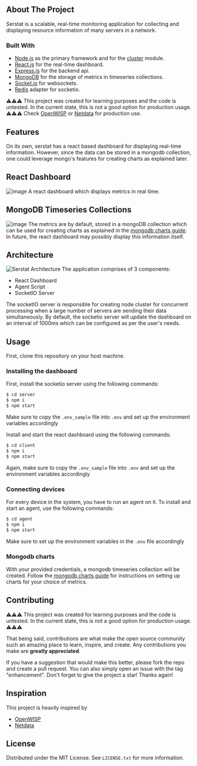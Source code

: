
## About The Project

Serstat is a scalable, real-time monitoring application for collecting and displaying resource information of many servers in a network.

### Built With

* [Node.js](https://nodejs.org/) as the primary framework and for the [cluster](https://nodejs.org/api/cluster.html) module.
* [React.js](https://reactjs.org/) for the real-time dashboard.
* [Express.js](https://expressjs.com/) for the backend api.
* [MongoDB](https://www.mongodb.com/) for the storage of metrics in timeseries collections.
* [Socket.io](https://socket.io/) for websockets.
* [Redis](https://redis.io/) adapter for socketio.

:warning::warning::warning: This project was created for learning purposes and the code is untested. In the current state, this is not a good option for production usage. :warning::warning::warning:
Check [OpenWISP](https://github.com/openwisp/) or [Netdata](https://github.com/netdata/netdata) for production use.

## Features

On its own, serstat has a react based dashboard for displaying real-time information. However, since the data can be stored in a mongodb collection, one could leverage mongo's features for creating charts as explained later.

## React Dashboard

![image](https://user-images.githubusercontent.com/10897423/165467249-bc10633c-c83f-49bb-9bd1-75728f749308.png)
A react dashboard which displays metrics in real time.

## MongoDB Timeseries Collections

![image](https://user-images.githubusercontent.com/10897423/165299163-a7ebe011-b71a-47b5-bd9d-f19c67ab2609.png)
The metrics are by default, stored in a mongoDB collection which can be used for creating charts as explained in the [mongodb charts guide](https://www.mongodb.com/docs/charts/).
In future, the react dashboard may possibly display this information itself.

## Architecture
![Serstat Architecture](https://user-images.githubusercontent.com/10897423/165484836-e0bcc3c3-287d-4820-a168-6873f8a56235.png)
The application comprises of 3 components:
- React Dashboard
- Agent Script
- SocketIO Server

The socketIO server is responsible for creating node cluster for concurrent processing when a large number of servers are sending their data simultaneously.
By default, the socketio server will update the dashboard on an interval of 1000ms which can be configured as per the user's needs.

## Usage

First, clone this repository on your host machine.

### Installing the dashboard

First, install the socketio server using the following commands:

```bash
$ cd server
$ npm i
$ npm start
```

Make sure to copy the `.env_sample` file into `.env` and set up the environment variables accordingly

Install and start the react dashboard using the following commands:

```bash
$ cd client
$ npm i
$ npm start
```

Again, make sure to copy the `.env_sample` file into `.env` and set up the environment variables accordingly

### Connecting devices

For every device in the system, you have to run an agent on it. To install and start an agent, use the following commands:

```bash
$ cd agent
$ npm i
$ npm start
```

Make sure to set up the environment variables in the `.env` file accordingly

### Mongodb charts

With your provided credentials, a mongodb timeseries collection will be created. Follow the [mongodb charts guide](https://www.mongodb.com/docs/charts/) for instructions on setting up charts for your choice of metrics.

## Contributing

:warning::warning::warning: This project was created for learning purposes and the code is untested. In the current state, this is not a good option for production usage. :warning::warning::warning:

That being said, contributions are what make the open source community such an amazing place to learn, inspire, and create. Any contributions you make are **greatly appreciated**.

If you have a suggestion that would make this better, please fork the repo and create a pull request. You can also simply open an issue with the tag "enhancement".
Don't forget to give the project a star! Thanks again!

## Inspiration

This project is heavily inspired by
-  [OpenWISP](https://github.com/openwisp/)
-  [Netdata](https://github.com/netdata/netdata)

## License

Distributed under the MIT License. See `LICENSE.txt` for more information.
